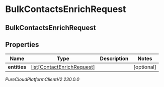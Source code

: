 # BulkContactsEnrichRequest

## BulkContactsEnrichRequest

## Properties

|Name | Type | Description | Notes|
|------------ | ------------- | ------------- | -------------|
| **entities** | [list[ContactEnrichRequest]](ContactEnrichRequest) |  | [optional] |



_PureCloudPlatformClientV2 230.0.0_
